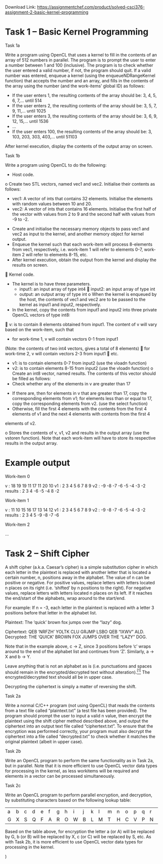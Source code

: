 Download Link: https://assignmentchef.com/product/solved-csci376-assignment-2-basic-kernel-programming
<br>
<h1>Task 1 – Basic Kernel Programming</h1>

Task 1a

Write a program using OpenCL that uses a kernel to fill in the contents of an array of 512 numbers in parallel. The program is to prompt the user to enter a number between 1 and 100 (inclusive). The program is to check whether the user entered a valid number, if not, the program should quit. If a valid number was entered, enqueue a kernel (using the enqueueNDRangeKernel function) that accepts the number and an array, and fills in the contents of the array using the number (and the work-items’ global ID) as follows:

<ul>

 <li>If the user enters 1, the resulting contents of the array should be: 3, 4, 5, 6, 7,… until 514</li>

 <li>If the user enters 2, the resulting contents of the array should be: 3, 5, 7, 9, 11,… until 1025</li>

 <li>If the user enters 3, the resulting contents of the array should be: 3, 6, 9, 12, 15,… until 1536</li>

 <li>…</li>

 <li>If the user enters 100, the resulting contents of the array should be: 3, 103, 203, 303, 403,… until 51103</li>

</ul>

After kernel execution, display the contents of the output array on screen.




Task 1b

Write a program using OpenCL to do the following:

<ul>

 <li>Host code.</li>

</ul>

o Create two STL vectors, named vec1 and vec2. Initialise their contents as follows:

<ul>

 <li>vec1: A vector of ints that contains 32 elements. Initialise the elements with random values between 10 and 20.</li>

 <li>vec2: A vector of ints that contains 16 elements. Initialise the first half of the vector with values from 2 to 9 and the second half with values from -9 to -2.</li>

</ul>

<ul>

 <li>Create and initialise the necessary memory objects to pass vec1 and vec2 as input to the kernel, and another memory object for kernel output.</li>

 <li>Enqueue the kernel such that each work-item will process 8-elements from vec1, respectively, i.e. work-item 1 will refer to elements 0-7, work-item 2 will refer to elements 8-15, etc.</li>

 <li>After kernel execution, obtain the output from the kernel and display the results on screen.</li>

</ul>




 Kernel code.

<ul>

 <li>The kernel is to have three parameters.

  <ul>

   <li>input1: an input array of type int4  input2: an input array of type int</li>

   <li>output: an output array of type int o When the kernel is enqueued by the host, the contents of vec1 and vec2 are to be passed to the kernel as input1 and input2, respectively.</li>

  </ul></li>

 <li>In the kernel, copy the contents from input1 and input2 into three private OpenCL vectors of type int8:</li>

</ul>

 v: is to contain 8 elements obtained from input1. The content of v will vary based on the work-item, such that

<ul>

 <li>for work-time 1, v will contain vectors 0-1 from input1</li>

</ul>

(Note: the contents of two int4 vectors, gives a total of 8 elements)  for work-time 2, v will contain vectors 2-3 from input1  etc.

<ul>

 <li>v1: is to contain elements 0-7 from input2 (use the vloadn function)</li>

 <li>v2: is to contain elements 8-15 from input2 (use the vloadn function) o Create an int8 vector, named results. The contents of this vector should be filled as follows:</li>

 <li>Check whether any of the elements in v are greater than 17</li>

</ul>

<ul>

 <li>If there are, then for elements in v that are greater than 17, copy the corresponding elements from v1; for elements less than or equal to 17, copy the corresponding elements from v2. (use the select function)</li>

 <li>Otherwise, fill the first 4 elements with the contents from the first 4 elements of v1 and the next 4 elements with contents from the first 4</li>

</ul>

elements of v2.

o Stores the contents of v, v1, v2 and results in the output array (use the vstoren function). Note that each work-item will have to store its respective results in the output array.




<h1>Example output</h1>

Work-item 0

v  : 18 19 19 11 17 11 20 10 v1  :  2  3  4  5  6  7  8  9  v2  : -9 -8 -7 -6 -5 -4 -3 -2 results :  2  3  4 -6 -5 -4  8 -2




Work-item 1

v  : 11 10 15 16 17 13 14 12 v1  :  2  3  4  5  6  7  8  9  v2  : -9 -8 -7 -6 -5 -4 -3 -2 results :  2  3  4  5 -9 -8 -7 -6




Work-item 2

…







<h1>Task 2 – Shift Cipher</h1>

A shift cipher (a.k.a. Caesar’s cipher) is a simple substitution cipher in which each letter in the plaintext is replaced with another letter that is located a certain number, n, positions away in the alphabet. The value of n can be positive or negative. For positive values, replace letters with letters located n places on its right (i.e. ‘shifted’ by n positions to the right). For negative values, replace letters with letters located n places on its left. If it reaches the end/start of the alphabets, wrap around to the start/end.

For example: If n = -3, each letter in the plaintext is replaced with a letter 3 positions before that letter in the alphabet list.

Plaintext:           The ‘quick’ brown fox jumps over the “lazy” dog.

Ciphertext:  QEB ‘NRFZH’ YOLTK CLU GRJMP LSBO QEB  “IXWV” ALD. Decrypted:  THE ‘QUICK’ BROWN FOX JUMPS OVER THE “LAZY” DOG.

Note that in the example above, c → Z, since 3 positions before ‘c’ wraps around to the end of the alphabet list and continues from ‘Z’. Similarly, a → X and b → Y.

Leave anything that is not an alphabet as is (i.e. punctuations and spaces should remain in the encrypted/decrypted text without alteration).<a href="#_ftn1" name="_ftnref1"><sup>[1]</sup></a> The encrypted/decrypted text should all be in upper case.

Decrypting the ciphertext is simply a matter of reversing the shift.







Task 2a

Write a normal C/C++ program (not using OpenCL) that reads the contents from a text file called “plaintext.txt” (a test file has been provided). The program should prompt the user to input a valid n value, then encrypt the plaintext using the shift cipher method described above, and output the ciphertext into an output text file called “ciphertext.txt”. To ensure that the encryption was performed correctly, your program must also decrypt the ciphertext into a file called “decrypted.txt” to check whether it matches the original plaintext (albeit in upper case).

Task 2b

Write an OpenCL program to perform the same functionality as in Task 2a, but in parallel. Note that it is more efficient to use OpenCL vector data types for processing in the kernel, as less workitems will be required and elements in a vector can be processed simultaneously.

Task 2c

Write an OpenCL program to perform parallel encryption, and decryption, by substituting characters based on the following lookup table:

<table width="627">

 <tbody>

  <tr>

   <td width="25">a</td>

   <td width="23">b</td>

   <td width="23">c</td>

   <td width="25">d</td>

   <td width="23">e</td>

   <td width="24">f</td>

   <td width="23">g</td>

   <td width="25">h</td>

   <td width="29">i</td>

   <td width="23">j</td>

   <td width="23">k</td>

   <td width="28">l</td>

   <td width="27">m</td>

   <td width="24">n</td>

   <td width="23">o</td>

   <td width="24">p</td>

   <td width="23">q</td>

   <td width="25">r</td>

   <td width="23">s</td>

   <td width="25">t</td>

   <td width="23">u</td>

   <td width="23">v</td>

   <td width="26">w</td>

   <td width="24">x</td>

   <td width="23">y</td>

   <td width="23">z</td>

  </tr>

  <tr>

   <td width="25">G</td>

   <td width="23">X</td>

   <td width="23">S</td>

   <td width="25">Q</td>

   <td width="23">F</td>

   <td width="24">A</td>

   <td width="23">R</td>

   <td width="25">O</td>

   <td width="29">W</td>

   <td width="23">B</td>

   <td width="23">L</td>

   <td width="28">M</td>

   <td width="27">T</td>

   <td width="24">H</td>

   <td width="23">C</td>

   <td width="24">V</td>

   <td width="23">P</td>

   <td width="25">N</td>

   <td width="23">Z</td>

   <td width="25">U</td>

   <td width="23">I</td>

   <td width="23">E</td>

   <td width="26">Y</td>

   <td width="24">D</td>

   <td width="23">K</td>

   <td width="23">J</td>

  </tr>

 </tbody>

</table>

Based on the table above, for encryption the letter a (or A) will be replaced by G, b (or B) will be replaced by X, c (or C) will be replaced by S, etc. As with Task 2b, it is more efficient to use OpenCL vector data types for processing in the kernel.

)





